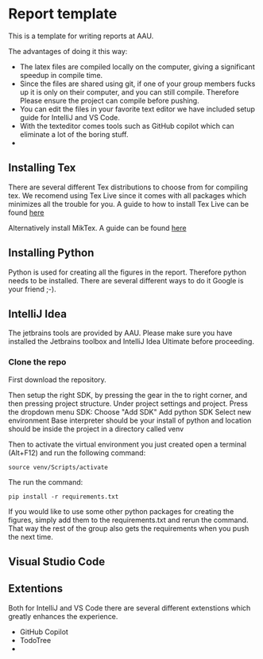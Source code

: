 # Report template
This is a template for writing reports at AAU. 

The advantages of doing it this way: 
- The latex files are compiled locally on the computer, giving a significant speedup in compile time.
- Since the files are shared using git, if one of your group members fucks up it is only on their computer, and you can still compile. Therefore Please ensure the project can compile before pushing.
- You can edit the files in your favorite text editor we have included setup guide for IntelliJ and VS Code.
- With the texteditor comes tools such as GitHub copilot which can eliminate a lot of the boring stuff.
- 

## Installing Tex
There are several different Tex distributions to choose from for compiling tex. 
We recomend using Tex Live since it comes with all packages which minimizes all the trouble for you. 
A guide to how to install Tex Live can be found [here](https://www.tug.org/texlive/)

Alternatively install MikTex. A guide can be found [here](https://miktex.org/download)

## Installing Python
Python is used for creating all the figures in the report. Therefore python needs to be installed. 
There are several different ways to do it Google is your friend ;-).



## IntelliJ Idea
The jetbrains tools are provided by AAU. Please make sure you have installed the Jetbrains toolbox and IntelliJ Idea Ultimate before proceeding. 

### Clone the repo
First download the repository. 

Then setup the right SDK, by pressing the gear in the to right corner, and then pressing project structure. 
Under project settings and project. 
Press the dropdown menu SDK: 
Choose "Add SDK" 
Add python SDK
Select new environment
Base interpreter should be your install of python and location should be inside the project in a directory called venv

Then to activate the virtual environment you just created open a terminal (Alt+F12) and run the following command: 

  ```source venv/Scripts/activate```

The run the command: 

  ```pip install -r requirements.txt```
  
If you would like to use some other python packages for creating the figures, simply add them to the requirements.txt and rerun the command. That way the rest of the group also gets the requirements when you push the next time. 



## Visual Studio Code



## Extentions 
Both for IntelliJ and VS Code there are several different extenstions which greatly enhances the experience. 
- GitHub Copilot
- TodoTree
- 


